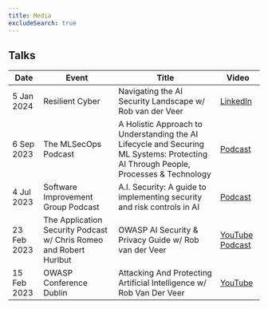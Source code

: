 ```yaml
---
title: Media
excludeSearch: true
---
```


## Talks

| Date | Event | Title | Video |
| - | - | - | - |
| 5 Jan 2024 | Resilient Cyber | Navigating the AI Security Landscape w/ Rob van der Veer | [LinkedIn]([https://youtu.be/G1-stVMuU-s?si=AjikB8EW7QN1zA8s](https://www.linkedin.com/posts/robvanderveer_in-this-episode-i-sit-down-with-ai-and-software-activity-7147942906060800001-b8RO/)) |
| 6 Sep 2023 | The MLSecOps Podcast | A Holistic Approach to Understanding the AI Lifecycle and Securing ML Systems: Protecting AI Through People, Processes & Technology | [Podcast](https://mlsecops.com/podcast/a-holistic-approach-to-understanding-the-ai-lifecycle-and-securing-ml-systems-protecting-ai-through-people-processes-technology) |
| 4 Jul 2023 | Software Improvement Group Podcast | A.I. Security: A guide to implementing security and risk controls in AI | [Podcast](https://www.brighttalk.com/webcast/19697/586526) |
| 23 Feb 2023 | The Application Security Podcast w/ Chris Romeo and Robert Hurlbut | OWASP AI Security & Privacy Guide w/ Rob van der Veer | [YouTube](https://www.youtube.com/watch?v=SLdn3AwlCAk&) [Podcast](https://www.buzzsprout.com/1730684/12313155-rob-van-der-veer-owasp-ai-security-privacy-guide) |
| 15 Feb 2023 | OWASP Conference Dublin | Attacking And Protecting Artificial Intelligence w/ Rob Van Der Veer | [YouTube](https://www.youtube.com/watch?v=ABmWHnFrMqI) |
